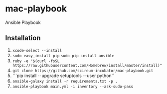# mac-playbook
Ansible Playbook

## Installation

  1. ```xcode-select --install```
  2. ```sudo easy_install pip```
     ```sudo pip install ansible```
  3. ```ruby -e "$(curl -fsSL https://raw.githubusercontent.com/Homebrew/install/master/install)"```
  4. ```git clone https://github.com/scireum-incubator/mac-playbook.git```
  5. ```pip install --upgrade setuptools --user python``
  6. ```ansible-galaxy install -r requirements.txt -p .```
  7. ```ansible-playbook main.yml -i inventory --ask-sudo-pass```
